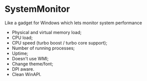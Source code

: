# SystemMonitor
Like a gadget for Windows which lets monitor system performance
- Physical and virtual memory load;
- CPU load;
- CPU speed (turbo boost / turbo core support);
- Number of running processes;
- Uptime;
- Doesn't use WMI;
- Change theme/font;
- DPI aware.
- Clean WinAPI.
